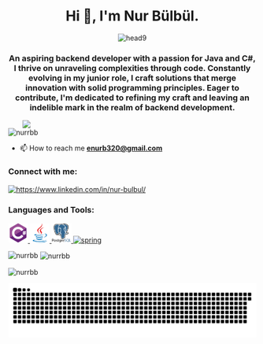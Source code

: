 <h1 align="center">Hi 👋, I'm Nur Bülbül.</h1>

<p align="center">
  <img src="https://github.com/nurrbb/nurrbb/assets/59769129/3e967c7b-81fd-4428-9e03-96a039b2d773" alt="head9">
</p>

<h3 align="center">An aspiring backend developer with a passion for Java and C#, I thrive on unraveling complexities through code. Constantly evolving in my junior role, I craft solutions that merge innovation with solid programming principles. Eager to contribute, I'm dedicated to refining my craft and leaving an indelible mark in the realm of backend development.</h3>

<div>
  <img align="right" width="475" src="https://github.com/nurrbb/nurrbb/assets/59769129/cd36cb65-cb91-4006-89d8-fd698a4a09fc">
  
  <p align="left"> <img src="https://komarev.com/ghpvc/?username=nurrbb&label=Profile%20views&color=0e75b6&style=flat" alt="nurrbb" /> </p>

  - 📫 How to reach me **enurb320@gmail.com**

  <h3 align="left">Connect with me:</h3>
  <p align="left">
    <a href="https://linkedin.com/in/https://www.linkedin.com/in/nur-bulbul/" target="blank"><img align="center" src="https://raw.githubusercontent.com/rahuldkjain/github-profile-readme-generator/master/src/images/icons/Social/linked-in-alt.svg" alt="https://www.linkedin.com/in/nur-bulbul/" height="30" width="40" /></a>
  </p>

  <h3 align="left">Languages and Tools:</h3>
  <p align="left"> <a href="https://www.w3schools.com/cs/" target="_blank" rel="noreferrer"> <img src="https://raw.githubusercontent.com/devicons/devicon/master/icons/csharp/csharp-original.svg" alt="csharp" width="40" height="40"/> </a> <a href="https://www.java.com" target="_blank" rel="noreferrer"> <img src="https://raw.githubusercontent.com/devicons/devicon/master/icons/java/java-original.svg" alt="java" width="40" height="40"/> </a> <a href="https://www.postgresql.org" target="_blank" rel="noreferrer"> <img src="https://raw.githubusercontent.com/devicons/devicon/master/icons/postgresql/postgresql-original-wordmark.svg" alt="postgresql" width="40" height="40"/> </a> <a href="https://spring.io/" target="_blank" rel="noreferrer"> <img src="https://www.vectorlogo.zone/logos/springio/springio-icon.svg" alt="spring" width="40" height="40"/> </a> </p>

  <p><img align="left" src="https://github-readme-stats.vercel.app/api/top-langs?username=nurrbb&show_icons=true&locale=en&layout=compact" alt="nurrbb" /></p>

  <p>&nbsp;<img align="center" src="https://github-readme-stats.vercel.app/api?username=nurrbb&show_icons=true&locale=en" alt="nurrbb" /></p>

  <p><img align="center" src="https://github-readme-streak-stats.herokuapp.com/?user=nurrbb&" alt="nurrbb" /></p>

  <picture>
    <source media="(prefers-color-scheme: dark)" srcset="https://raw.githubusercontent.com/nurrbb/nurrbb/output/github-contribution-grid-snake-dark.svg">
    <source media="(prefers-color-scheme: light)" srcset="https://raw.githubusercontent.com/nurrbb/nurrbb/output/github-contribution-grid-snake.svg">
    <img alt="github contribution grid snake animation" src="https://raw.githubusercontent.com/nurrbb/nurrbb/output/github-contribution-grid-snake.svg">
  </picture>
</div>
